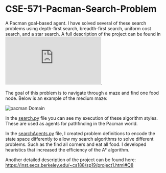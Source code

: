 # CSE-571-Pacman-Search-Problem

A Pacman goal-based agent. I have solved several of these search problems using depth-first search, breadth-first search, uniform cost search, and a star search. A full description of the project can be found in ![PJ1-Desp.pdf](https://github.com/forksup/CSE-571-Pacman-Search-Problem/blob/main/PJ1-Desp.pdf).


The goal of this problem is to navigate through a maze and find one food node. Below is an example of the medium maze:

![pacman Domain](https://adrianyi.com/img/Pacman/medium_maze_bfs.gif)

In the [search.py](https://github.com/forksup/CSE-571-Pacman-Search-Problem/blob/main/search.py) file you can see my execution of these algorithm styles. These are used as agents for pathfinding in the Pacman world. 


In the [searchAgents.py](https://github.com/forksup/CSE-571-Pacman-Search-Problem/blob/main/searchAgents.py) file, I created problem definitions to encode the state space differently to allow my search algorithms to solve different problems. Such as the find all corners and eat all food. I developed heuristics that increased the efficiency of the A* algorithm.

Another detailed description of the project can be found here:
https://inst.eecs.berkeley.edu/~cs188/sp19/project1.html#Q8

